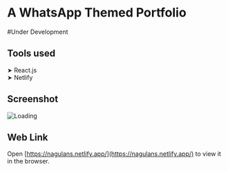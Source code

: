 # A WhatsApp Themed Portfolio

#Under Development

## Tools used

➤ React.js  
➤ Netlify  

## Screenshot

![Loading](https://drive.google.com/uc?export=view&id=1uZMtKdULaJETxTbDNUbNa4yIFdGC4onO)

## Web Link

Open [https://nagulans.netlify.app/](https://nagulans.netlify.app/) to view it in the browser.
